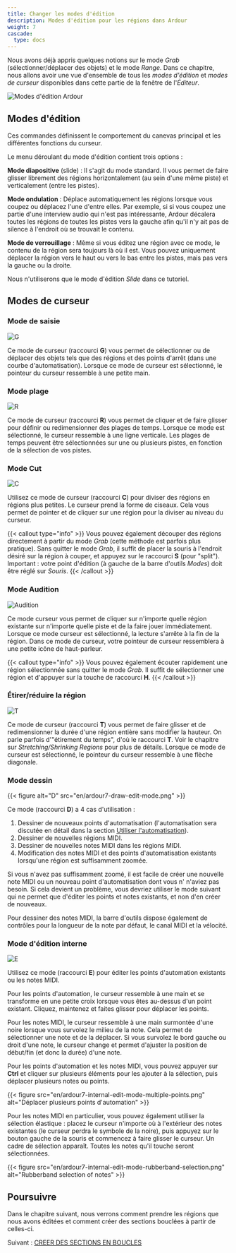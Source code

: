 ```yaml
---
title: Changer les modes d'édition
description: Modes d'édition pour les régions dans Ardour
weight: 7
cascade:
  type: docs
---
```


Nous avons déjà appris quelques notions sur le mode _Grab_ (sélectionner/déplacer des objets) et le mode _Range_.
Dans ce chapitre, nous allons avoir une vue d'ensemble de tous les _modes d'édition_ et _modes de curseur_ disponibles dans cette partie de la fenêtre de l'_Éditeur_.

![Modes d'édition Ardour](en/Ardour6_Edit_Modes_Cursor_Modes.png?width=30vw)

## Modes d'édition

Ces commandes définissent le comportement du canevas principal et les différentes fonctions du curseur.

Le menu déroulant du mode d'édition contient trois options :

**Mode diapositive** (slide)
: Il s'agit du mode standard. Il vous permet de faire glisser librement des régions
horizontalement (au sein d'une même piste) et verticalement (entre les pistes).

**Mode ondulation**
: Déplace automatiquement les régions lorsque vous coupez ou déplacez l'une d'entre elles. Par exemple, si
si vous coupez une partie d'une interview audio qui n'est pas intéressante, Ardour décalera toutes les régions de toutes les pistes vers la gauche afin qu'il n'y ait pas de silence à l'endroit où se trouvait le contenu.

**Mode de verrouillage**
: Même si vous éditez une région avec ce mode, le contenu de la région sera toujours là où il est. Vous pouvez uniquement déplacer la région vers le haut ou vers le bas entre les pistes, mais pas vers la gauche ou la droite.

Nous n'utiliserons que le mode d'édition _Slide_ dans ce tutoriel.

## Modes de curseur
### Mode de saisie

![G](en/ardour7-grab-edit-mode.png?width=20vw)

Ce mode de curseur (raccourci **G**) vous permet de sélectionner ou de déplacer des objets tels que des régions et des points d'arrêt (dans une courbe d'automatisation). Lorsque ce mode de curseur est sélectionné, le pointeur du curseur ressemble à une petite main.

### Mode plage

![R](en/ardour7-range-edit-mode.png?width=20vw)

Ce mode de curseur (raccourci **R**) vous permet de cliquer et de faire glisser pour définir ou redimensionner des plages de temps.
Lorsque ce mode est sélectionné, le curseur ressemble à une ligne verticale. Les plages de temps peuvent être sélectionnées sur une ou plusieurs pistes, en fonction de la sélection de vos pistes.

### Mode Cut

![C](en/ardour7-cut-edit-mode.png?width=20vw)

Utilisez ce mode de curseur (raccourci **C**) pour diviser des régions en régions plus petites. Le curseur prend la forme de ciseaux. Cela vous permet de pointer et de cliquer sur une région pour la diviser au niveau du curseur.

{{< callout type="info" >}}
Vous pouvez également découper des régions directement à partir du mode _Grab_ (cette méthode est parfois plus pratique).
Sans quitter le mode _Grab_, il suffit de placer la souris à l'endroit désiré sur la région à couper, et appuyez sur le raccourci **S** (pour "split").
Important : votre point d'édition (à gauche de la barre d'outils _Modes_) doit être réglé sur _Souris_.
{{< /callout >}}

### Mode Audition

![Audition](en/ardour7-audition-edit-mode.png?width=20vw)

Ce mode curseur vous permet de cliquer sur n'importe quelle région existante sur n'importe quelle piste et de la faire jouer immédiatement. Lorsque ce mode curseur est sélectionné, la lecture s'arrête à la fin de la région.
Dans ce mode de curseur, votre pointeur de curseur ressemblera à une petite icône de haut-parleur.

{{< callout type="info" >}}
Vous pouvez également écouter rapidement une région sélectionnée sans quitter le mode _Grab_. 
Il suffit de sélectionner une région et d'appuyer sur la touche de raccourci **H**.
{{< /callout >}}

### Étirer/réduire la région

![T](en/ardour7-stretch-shrink-edit-mode.png?width=20vw)

Ce mode de curseur (raccourci **T**) vous permet de faire glisser et de redimensionner la durée d'une région entière sans modifier la hauteur. On parle parfois d'"étirement du temps", d'où le raccourci **T**. Voir le chapitre sur _Stretching/Shrinking Regions_ pour plus de détails.
Lorsque ce mode de curseur est sélectionné, le pointeur du curseur ressemble à une flèche diagonale.

### Mode dessin

{{< figure alt="D" src="en/ardour7-draw-edit-mode.png" >}}

Ce mode (raccourci **D**) a 4 cas d'utilisation :

1. Dessiner de nouveaux points d'automatisation (l'automatisation sera discutée en détail dans la section [Utiliser l'automatisation](../../mixing-sessions/using-automation/)).
2. Dessiner de nouvelles régions MIDI.
3. Dessiner de nouvelles notes MIDI dans les régions MIDI.
4. Modification des notes MIDI et des points d'automatisation existants lorsqu'une région est suffisamment zoomée.

Si vous n'avez pas suffisamment zoomé, il est facile de créer une nouvelle note MIDI ou un nouveau point d'automatisation dont vous n' n'aviez pas besoin. Si cela devient un problème, vous devriez utiliser le mode suivant qui ne permet que d'éditer les points et notes existants, et non d'en créer de nouveaux.

Pour dessiner des notes MIDI, la barre d'outils dispose également de contrôles pour la longueur de la note par défaut, le canal MIDI et la vélocité.

### Mode d'édition interne

![E](en/ardour7-internal-edit-mode.png?width=20vw)

Utilisez ce mode (raccourci **E**) pour éditer les points d'automation existants ou les notes MIDI.

Pour les points d'automation, le curseur ressemble à une main et se transforme en une petite croix lorsque vous êtes au-dessus d'un point existant. Cliquez, maintenez et faites glisser pour déplacer les points.

Pour les notes MIDI, le curseur ressemble à une main surmontée d'une noire lorsque vous survolez le milieu de la note.
Cela permet de sélectionner une note et de la déplacer. Si vous survolez le bord gauche ou droit d'une note, le curseur change et permet d'ajuster la position de début/fin (et donc la durée) d'une note.

Pour les points d'automation et les notes MIDI, vous pouvez appuyer sur **Ctrl** et cliquer sur plusieurs éléments pour les ajouter à la sélection, puis déplacer plusieurs notes ou points.

{{< figure src="en/ardour7-internal-edit-mode-multiple-points.png" alt="Déplacer plusieurs points d'automation" >}}

Pour les notes MIDI en particulier, vous pouvez également utiliser la sélection élastique : placez le curseur n'importe où à l'extérieur des notes existantes (le curseur perdra le symbole de la noire), puis appuyez sur le bouton gauche de la souris et commencez à faire glisser le curseur. Un cadre de sélection apparaît. Toutes les notes qu'il touche seront sélectionnées.

{{< figure src="en/ardour7-internal-edit-mode-rubberband-selection.png" alt="Rubberband selection of notes" >}}

## Poursuivre

Dans le chapitre suivant, nous verrons comment prendre les régions que nous avons éditées et comment créer des sections bouclées à partir de celles-ci.

Suivant : [CREER DES SECTIONS EN BOUCLES](../creating-looped-sections)